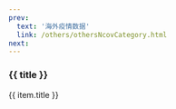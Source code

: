 ```yaml
---
prev: 
  text: '海外疫情数据'
  link: /others/othersNcovCategory.html
next: 
---
```


<div>
  <h3>{{ title }}</h3>
  <div class="btn-box">
    <my-button v-for="(item, i) in linkList"
               :key="i"
               :type="i % 2 == 0 ? 'primary' : 'danger'"
               @click="handleClick(item.link)">{{ item.title }}</my-button>
  </div>
</div>

<script setup>
import { ref } from 'vue'

const title = ref('国内疫情数据记录')

const linkList = ref([])

linkList.value = [{"title": "20220904-091108","link": "./20220904-091108.html"},
{"title": "20220905-000059","link": "./20220905-000059.html"},
{"title": "20220905-091352","link": "./20220905-091352.html"},
{"title": "20220906-090829","link": "./20220906-090829.html"},
{"title": "20220907-090633","link": "./20220907-090633.html"},
{"title": "20220908-091906","link": "./20220908-091906.html"},
{"title": "20220909-090908","link": "./20220909-090908.html"},
{"title": "20220910-091052","link": "./20220910-091052.html"},
{"title": "20220911-091102","link": "./20220911-091102.html"},
{"title": "20220912-092342","link": "./20220912-092342.html"},
{"title": "20220913-091603","link": "./20220913-091603.html"},
{"title": "20220914-090904","link": "./20220914-090904.html"},
{"title": "20220915-090854","link": "./20220915-090854.html"},
{"title": "20220916-091035","link": "./20220916-091035.html"},
{"title": "20220917-091032","link": "./20220917-091032.html"},
{"title": "20220918-090835","link": "./20220918-090835.html"},
{"title": "20220919-093110","link": "./20220919-093110.html"},
{"title": "20220920-091533","link": "./20220920-091533.html"},
{"title": "20220921-091520","link": "./20220921-091520.html"},
{"title": "20220922-091139","link": "./20220922-091139.html"},
{"title": "20220923-091036","link": "./20220923-091036.html"},
{"title": "20220924-091126","link": "./20220924-091126.html"},
{"title": "20220925-093007","link": "./20220925-093007.html"},
{"title": "20220926-091329","link": "./20220926-091329.html"},
{"title": "20220927-091524","link": "./20220927-091524.html"},
{"title": "20220928-091115","link": "./20220928-091115.html"},
{"title": "20220929-091004","link": "./20220929-091004.html"},
{"title": "20220930-090942","link": "./20220930-090942.html"},
{"title": "20221001-091755","link": "./20221001-091755.html"},
{"title": "20221002-091605","link": "./20221002-091605.html"},
{"title": "20221003-091042","link": "./20221003-091042.html"},
{"title": "20221004-091135","link": "./20221004-091135.html"},
{"title": "20221005-091502","link": "./20221005-091502.html"},
{"title": "20221006-091022","link": "./20221006-091022.html"},
{"title": "20221007-091016","link": "./20221007-091016.html"},
{"title": "20221008-091109","link": "./20221008-091109.html"},
{"title": "20221009-095659","link": "./20221009-095659.html"},
{"title": "20221010-091421","link": "./20221010-091421.html"},
{"title": "20221011-091104","link": "./20221011-091104.html"},
{"title": "20221012-090544","link": "./20221012-090544.html"},
{"title": "20221013-091057","link": "./20221013-091057.html"},
{"title": "20221014-090828","link": "./20221014-090828.html"},
{"title": "20221015-093507","link": "./20221015-093507.html"},
{"title": "20221016-090906","link": "./20221016-090906.html"},
{"title": "20221017-090754","link": "./20221017-090754.html"},
{"title": "20221018-092201","link": "./20221018-092201.html"},
{"title": "20221019-090825","link": "./20221019-090825.html"},
{"title": "20221020-090739","link": "./20221020-090739.html"},
{"title": "20221021-091503","link": "./20221021-091503.html"},
{"title": "20221022-090823","link": "./20221022-090823.html"},
{"title": "20221023-091004","link": "./20221023-091004.html"},
{"title": "20221024-091056","link": "./20221024-091056.html"},
{"title": "20221025-090602","link": "./20221025-090602.html"},
{"title": "20221026-090546","link": "./20221026-090546.html"},
{"title": "20221027-090652","link": "./20221027-090652.html"},
{"title": "20221028-091434","link": "./20221028-091434.html"},
{"title": "20221029-092127","link": "./20221029-092127.html"},
{"title": "20221030-090935","link": "./20221030-090935.html"},
{"title": "20221031-091500","link": "./20221031-091500.html"},
{"title": "20221101-093419","link": "./20221101-093419.html"},
{"title": "20221102-092515","link": "./20221102-092515.html"},
{"title": "20221103-092328","link": "./20221103-092328.html"},
{"title": "20221104-092146","link": "./20221104-092146.html"},
{"title": "20221105-090736","link": "./20221105-090736.html"},
{"title": "20221106-090638","link": "./20221106-090638.html"},
{"title": "20221107-092534","link": "./20221107-092534.html"},
{"title": "20221108-090930","link": "./20221108-090930.html"},
{"title": "20221109-091745","link": "./20221109-091745.html"},
{"title": "20221110-095605","link": "./20221110-095605.html"},
{"title": "20221111-092949","link": "./20221111-092949.html"},
{"title": "20221112-090500","link": "./20221112-090500.html"},
{"title": "20221113-090820","link": "./20221113-090820.html"},
{"title": "20221114-093821","link": "./20221114-093821.html"},
{"title": "20221115-095255","link": "./20221115-095255.html"},
{"title": "20221116-092817","link": "./20221116-092817.html"},
{"title": "20221117-093459","link": "./20221117-093459.html"},
{"title": "20221118-090434","link": "./20221118-090434.html"},
{"title": "20221119-090453","link": "./20221119-090453.html"},
{"title": "20221120-091854","link": "./20221120-091854.html"},
{"title": "20221121-100704","link": "./20221121-100704.html"},
{"title": "20221122-100556","link": "./20221122-100556.html"},
{"title": "20221123-092413","link": "./20221123-092413.html"},
{"title": "20221124-091225","link": "./20221124-091225.html"},
{"title": "20221125-090711","link": "./20221125-090711.html"},
{"title": "20221126-092143","link": "./20221126-092143.html"},
{"title": "20221127-092227","link": "./20221127-092227.html"},
{"title": "20221128-091930","link": "./20221128-091930.html"},
{"title": "20221129-093513","link": "./20221129-093513.html"},
{"title": "20221130-091907","link": "./20221130-091907.html"},
{"title": "20221201-091406","link": "./20221201-091406.html"},
{"title": "20221202-091006","link": "./20221202-091006.html"},
{"title": "20221203-091505","link": "./20221203-091505.html"},
{"title": "20221204-091608","link": "./20221204-091608.html"},
{"title": "20221205-091907","link": "./20221205-091907.html"},
{"title": "20221206-095110","link": "./20221206-095110.html"},
{"title": "20221207-094455","link": "./20221207-094455.html"},
{"title": "20221208-094405","link": "./20221208-094405.html"},
{"title": "20221209-091305","link": "./20221209-091305.html"},
{"title": "20221210-091107","link": "./20221210-091107.html"},
{"title": "20221211-095307","link": "./20221211-095307.html"},
{"title": "20221212-092007","link": "./20221212-092007.html"},
{"title": "20221213-094207","link": "./20221213-094207.html"},
{"title": "20221214-091807","link": "./20221214-091807.html"},
{"title": "20221215-091406","link": "./20221215-091406.html"},
{"title": "20221216-091105","link": "./20221216-091105.html"},
{"title": "20221217-091104","link": "./20221217-091104.html"},
{"title": "20221218-092642","link": "./20221218-092642.html"},
{"title": "20221219-091438","link": "./20221219-091438.html"},
{"title": "20221220-092005","link": "./20221220-092005.html"},
{"title": "20221221-091205","link": "./20221221-091205.html"},
{"title": "20221222-093205","link": "./20221222-093205.html"},
{"title": "20221223-092001","link": "./20221223-092001.html"},
{"title": "20221224-092604","link": "./20221224-092604.html"},
{"title": "20221225-000100","link": "./20221225-000100.html"},
{"title": "20221226-000100","link": "./20221226-000100.html"},
{"title": "20221227-000100","link": "./20221227-000100.html"},
{"title": "20221228-000015","link": "./20221228-000015.html"},
{"title": "20221229-090432","link": "./20221229-090432.html"},
{"title": "20221230-090117","link": "./20221230-090117.html"},
{"title": "20221231-092714","link": "./20221231-092714.html"},
{"title": "20230101-093012","link": "./20230101-093012.html"},
{"title": "20230102-091145","link": "./20230102-091145.html"},
{"title": "20230103-090500","link": "./20230103-090500.html"},
{"title": "20230104-000100","link": "./20230104-000100.html"},
{"title": "20230105-000100","link": "./20230105-000100.html"},
{"title": "20230523-014621","link": "./20230523-014621.html"},
{"title": "20230524-014918","link": "./20230524-014918.html"},
{"title": "20230525-014407","link": "./20230525-014407.html"},
{"title": "20230526-014524","link": "./20230526-014524.html"},
{"title": "20230527-014401","link": "./20230527-014401.html"},
{"title": "20230528-015715","link": "./20230528-015715.html"},
{"title": "20230529-015042","link": "./20230529-015042.html"},
{"title": "20230530-015052","link": "./20230530-015052.html"},
{"title": "20230531-020231","link": "./20230531-020231.html"},
{"title": "20230601-022510","link": "./20230601-022510.html"},
{"title": "20230602-020218","link": "./20230602-020218.html"},
{"title": "20230603-015909","link": "./20230603-015909.html"},
{"title": "20230604-022305","link": "./20230604-022305.html"},
{"title": "20230605-020321","link": "./20230605-020321.html"},
{"title": "20230606-020607","link": "./20230606-020607.html"},
{"title": "20230607-020734","link": "./20230607-020734.html"},
{"title": "20230608-020518","link": "./20230608-020518.html"},
{"title": "20230609-020538","link": "./20230609-020538.html"},
{"title": "20230610-015448","link": "./20230610-015448.html"},
{"title": "20230611-021625","link": "./20230611-021625.html"},
{"title": "20230612-020315","link": "./20230612-020315.html"},
{"title": "20230613-015539","link": "./20230613-015539.html"},
{"title": "20230614-015444","link": "./20230614-015444.html"},
{"title": "20230615-015307","link": "./20230615-015307.html"},
{"title": "20230616-015447","link": "./20230616-015447.html"},
{"title": "20230617-015027","link": "./20230617-015027.html"},
{"title": "20230618-021122","link": "./20230618-021122.html"},
{"title": "20230619-015520","link": "./20230619-015520.html"},
{"title": "20230620-014929","link": "./20230620-014929.html"},
{"title": "20230621-015039","link": "./20230621-015039.html"},
{"title": "20230622-015623","link": "./20230622-015623.html"},
{"title": "20230623-020904","link": "./20230623-020904.html"},
{"title": "20230624-020614","link": "./20230624-020614.html"},
{"title": "20230625-022329","link": "./20230625-022329.html"},
{"title": "20230626-021500","link": "./20230626-021500.html"},
{"title": "20230627-021302","link": "./20230627-021302.html"},
{"title": "20230628-021024","link": "./20230628-021024.html"},
{"title": "20230629-020340","link": "./20230629-020340.html"},
{"title": "20230630-020137","link": "./20230630-020137.html"},
{"title": "20230701-021653","link": "./20230701-021653.html"},
{"title": "20230702-021805","link": "./20230702-021805.html"},
{"title": "20230703-020945","link": "./20230703-020945.html"},
{"title": "20230704-021238","link": "./20230704-021238.html"},
{"title": "20230705-020956","link": "./20230705-020956.html"},
{"title": "20230706-021247","link": "./20230706-021247.html"},
{"title": "20230707-021030","link": "./20230707-021030.html"},
{"title": "20230708-020635","link": "./20230708-020635.html"},
{"title": "20230709-022048","link": "./20230709-022048.html"},
{"title": "20230710-021320","link": "./20230710-021320.html"},
{"title": "20230711-015929","link": "./20230711-015929.html"},
{"title": "20230712-021018","link": "./20230712-021018.html"},
{"title": "20230713-021353","link": "./20230713-021353.html"},
{"title": "20230714-021242","link": "./20230714-021242.html"},
{"title": "20230715-021134","link": "./20230715-021134.html"},
{"title": "20230716-022420","link": "./20230716-022420.html"},
{"title": "20230717-021643","link": "./20230717-021643.html"},
{"title": "20230718-021934","link": "./20230718-021934.html"},
{"title": "20230719-030901","link": "./20230719-030901.html"},
{"title": "20230720-014617","link": "./20230720-014617.html"},
{"title": "20230721-014837","link": "./20230721-014837.html"},
{"title": "20230722-014525","link": "./20230722-014525.html"},
{"title": "20230723-015315","link": "./20230723-015315.html"},
{"title": "20230724-014749","link": "./20230724-014749.html"},
{"title": "20230725-015837","link": "./20230725-015837.html"},
{"title": "20230726-014954","link": "./20230726-014954.html"},
{"title": "20230727-013600","link": "./20230727-013600.html"},
{"title": "20230728-013940","link": "./20230728-013940.html"},
{"title": "20230729-013811","link": "./20230729-013811.html"},
{"title": "20230730-014204","link": "./20230730-014204.html"},
{"title": "20230731-014358","link": "./20230731-014358.html"},
{"title": "20230801-015058","link": "./20230801-015058.html"},
{"title": "20230802-013628","link": "./20230802-013628.html"},
{"title": "20230803-013932","link": "./20230803-013932.html"},
{"title": "20230804-014133","link": "./20230804-014133.html"},
{"title": "20230805-013757","link": "./20230805-013757.html"},
{"title": "20230806-013311","link": "./20230806-013311.html"},
{"title": "20230807-014236","link": "./20230807-014236.html"},
{"title": "20230808-013904","link": "./20230808-013904.html"},
{"title": "20230809-014117","link": "./20230809-014117.html"},
{"title": "20230810-014454","link": "./20230810-014454.html"},
{"title": "20230811-012253","link": "./20230811-012253.html"},
{"title": "20230812-011852","link": "./20230812-011852.html"},
{"title": "20230813-012830","link": "./20230813-012830.html"},
{"title": "20230814-012618","link": "./20230814-012618.html"},
{"title": "20230815-012537","link": "./20230815-012537.html"},
{"title": "20230816-012454","link": "./20230816-012454.html"},
{"title": "20230817-011911","link": "./20230817-011911.html"},
{"title": "20230818-012414","link": "./20230818-012414.html"},
{"title": "20230819-011751","link": "./20230819-011751.html"},
{"title": "20230820-012741","link": "./20230820-012741.html"},
{"title": "20230821-012535","link": "./20230821-012535.html"},
{"title": "20230822-012633","link": "./20230822-012633.html"},
{"title": "20230823-012514","link": "./20230823-012514.html"},
{"title": "20230824-012505","link": "./20230824-012505.html"},
{"title": "20230825-012701","link": "./20230825-012701.html"},
{"title": "20230826-011837","link": "./20230826-011837.html"},
{"title": "20230827-013006","link": "./20230827-013006.html"},
{"title": "20230828-012750","link": "./20230828-012750.html"},
{"title": "20230829-012722","link": "./20230829-012722.html"},
{"title": "20230830-012654","link": "./20230830-012654.html"},
{"title": "20230831-012739","link": "./20230831-012739.html"},
{"title": "20230901-013245","link": "./20230901-013245.html"},
{"title": "20230902-012008","link": "./20230902-012008.html"},
{"title": "20230903-013036","link": "./20230903-013036.html"},
{"title": "20230904-012829","link": "./20230904-012829.html"},
{"title": "20230905-012600","link": "./20230905-012600.html"},
{"title": "20230906-012718","link": "./20230906-012718.html"},
{"title": "20230907-012720","link": "./20230907-012720.html"},
{"title": "20230908-012734","link": "./20230908-012734.html"},
{"title": "20230909-012451","link": "./20230909-012451.html"},
{"title": "20230910-013056","link": "./20230910-013056.html"},
{"title": "20230911-012836","link": "./20230911-012836.html"},
{"title": "20230912-012539","link": "./20230912-012539.html"},
{"title": "20230913-012849","link": "./20230913-012849.html"},
{"title": "20230914-012702","link": "./20230914-012702.html"},
{"title": "20230915-012855","link": "./20230915-012855.html"},
{"title": "20230916-012535","link": "./20230916-012535.html"},
{"title": "20230917-013322","link": "./20230917-013322.html"},
{"title": "20230918-012837","link": "./20230918-012837.html"},
{"title": "20230919-012915","link": "./20230919-012915.html"},
{"title": "20230920-012845","link": "./20230920-012845.html"},
{"title": "20230921-012720","link": "./20230921-012720.html"},
{"title": "20230922-012824","link": "./20230922-012824.html"},
{"title": "20230923-012520","link": "./20230923-012520.html"},
{"title": "20230924-013143","link": "./20230924-013143.html"},
{"title": "20230925-012928","link": "./20230925-012928.html"},
{"title": "20230926-012945","link": "./20230926-012945.html"},
{"title": "20230927-012913","link": "./20230927-012913.html"},
{"title": "20230928-012843","link": "./20230928-012843.html"},
{"title": "20230929-012833","link": "./20230929-012833.html"},
{"title": "20230930-012635","link": "./20230930-012635.html"},
{"title": "20231001-013817","link": "./20231001-013817.html"},
{"title": "20231002-012946","link": "./20231002-012946.html"},
{"title": "20231003-012922","link": "./20231003-012922.html"},
{"title": "20231004-013058","link": "./20231004-013058.html"},
{"title": "20231005-013118","link": "./20231005-013118.html"},
{"title": "20231006-012910","link": "./20231006-012910.html"},
{"title": "20231007-012746","link": "./20231007-012746.html"},
{"title": "20231008-013332","link": "./20231008-013332.html"},
{"title": "20231009-012917","link": "./20231009-012917.html"},
{"title": "20231010-012850","link": "./20231010-012850.html"},
{"title": "20231011-012837","link": "./20231011-012837.html"},
{"title": "20231012-012636","link": "./20231012-012636.html"},
{"title": "20231013-013127","link": "./20231013-013127.html"},
{"title": "20231014-012633","link": "./20231014-012633.html"},
{"title": "20231015-013404","link": "./20231015-013404.html"},
{"title": "20231016-013128","link": "./20231016-013128.html"},
{"title": "20231017-013006","link": "./20231017-013006.html"},
{"title": "20231018-012951","link": "./20231018-012951.html"},
{"title": "20231019-012906","link": "./20231019-012906.html"},
{"title": "20231020-012911","link": "./20231020-012911.html"},
{"title": "20231021-012640","link": "./20231021-012640.html"},
{"title": "20231022-013359","link": "./20231022-013359.html"},
{"title": "20231023-012956","link": "./20231023-012956.html"},
{"title": "20231024-012906","link": "./20231024-012906.html"},
{"title": "20231025-012910","link": "./20231025-012910.html"},
{"title": "20231026-012731","link": "./20231026-012731.html"},
{"title": "20231027-012740","link": "./20231027-012740.html"},
{"title": "20231028-012606","link": "./20231028-012606.html"},
{"title": "20231029-013300","link": "./20231029-013300.html"},
{"title": "20231030-013000","link": "./20231030-013000.html"},
{"title": "20231031-013012","link": "./20231031-013012.html"},
{"title": "20231101-013417","link": "./20231101-013417.html"},
{"title": "20231102-012907","link": "./20231102-012907.html"},
{"title": "20231103-013003","link": "./20231103-013003.html"},
{"title": "20231104-012840","link": "./20231104-012840.html"},
{"title": "20231105-013445","link": "./20231105-013445.html"},
{"title": "20231106-013310","link": "./20231106-013310.html"},
{"title": "20231107-013139","link": "./20231107-013139.html"},
{"title": "20231108-013035","link": "./20231108-013035.html"},
{"title": "20231109-013119","link": "./20231109-013119.html"},
{"title": "20231110-013045","link": "./20231110-013045.html"},
{"title": "20231111-012906","link": "./20231111-012906.html"},
{"title": "20231112-013555","link": "./20231112-013555.html"},
{"title": "20231113-013320","link": "./20231113-013320.html"},
{"title": "20231114-013123","link": "./20231114-013123.html"},
{"title": "20231115-013351","link": "./20231115-013351.html"},
{"title": "20231116-013431","link": "./20231116-013431.html"},
{"title": "20231117-013424","link": "./20231117-013424.html"},
{"title": "20231118-013231","link": "./20231118-013231.html"},
{"title": "20231119-013837","link": "./20231119-013837.html"},
{"title": "20231120-013502","link": "./20231120-013502.html"},
{"title": "20231121-013730","link": "./20231121-013730.html"},
{"title": "20231122-013635","link": "./20231122-013635.html"},
{"title": "20231123-013325","link": "./20231123-013325.html"},
{"title": "20231124-013142","link": "./20231124-013142.html"},
{"title": "20231125-012944","link": "./20231125-012944.html"},
{"title": "20231126-013708","link": "./20231126-013708.html"},
{"title": "20231127-013418","link": "./20231127-013418.html"},
{"title": "20231128-013509","link": "./20231128-013509.html"},
{"title": "20231129-013438","link": "./20231129-013438.html"},
{"title": "20231130-013354","link": "./20231130-013354.html"},
{"title": "20231201-014100","link": "./20231201-014100.html"},
{"title": "20231202-012954","link": "./20231202-012954.html"},
{"title": "20231203-013729","link": "./20231203-013729.html"},
{"title": "20231204-013502","link": "./20231204-013502.html"},
{"title": "20231206-013448","link": "./20231206-013448.html"},
{"title": "20231207-013438","link": "./20231207-013438.html"},
{"title": "20231208-013500","link": "./20231208-013500.html"},
{"title": "20231209-013207","link": "./20231209-013207.html"},
{"title": "20231210-013900","link": "./20231210-013900.html"},
{"title": "20231211-013533","link": "./20231211-013533.html"},
{"title": "20231212-013452","link": "./20231212-013452.html"},
{"title": "20231213-013432","link": "./20231213-013432.html"},
{"title": "20231214-013317","link": "./20231214-013317.html"},
{"title": "20231215-013530","link": "./20231215-013530.html"},
{"title": "20231216-013226","link": "./20231216-013226.html"},
{"title": "20231217-013853","link": "./20231217-013853.html"},
{"title": "20231218-013510","link": "./20231218-013510.html"},
{"title": "20231219-013339","link": "./20231219-013339.html"},
{"title": "20231220-011234","link": "./20231220-011234.html"},
{"title": "20231221-013302","link": "./20231221-013302.html"},
{"title": "20231222-013202","link": "./20231222-013202.html"},
{"title": "20231223-012846","link": "./20231223-012846.html"},
{"title": "20231224-013644","link": "./20231224-013644.html"},
{"title": "20231225-013405","link": "./20231225-013405.html"},
{"title": "20231226-013024","link": "./20231226-013024.html"},
{"title": "20231227-013039","link": "./20231227-013039.html"},
{"title": "20231228-013050","link": "./20231228-013050.html"},
{"title": "20231229-011659","link": "./20231229-011659.html"},
{"title": "20231230-012954","link": "./20231230-012954.html"},
{"title": "20231231-013813","link": "./20231231-013813.html"},
{"title": "20240101-014110","link": "./20240101-014110.html"},
{"title": "20240102-013426","link": "./20240102-013426.html"},
{"title": "20240103-013255","link": "./20240103-013255.html"},
{"title": "20240104-013325","link": "./20240104-013325.html"},
{"title": "20240105-013414","link": "./20240105-013414.html"},
{"title": "20240106-013248","link": "./20240106-013248.html"},
{"title": "20240107-014036","link": "./20240107-014036.html"},
{"title": "20240108-013631","link": "./20240108-013631.html"},
{"title": "20240109-013542","link": "./20240109-013542.html"},
{"title": "20240110-013558","link": "./20240110-013558.html"},
{"title": "20240111-013540","link": "./20240111-013540.html"},
{"title": "20240112-013556","link": "./20240112-013556.html"},
{"title": "20240113-013448","link": "./20240113-013448.html"},
{"title": "20240115-013922","link": "./20240115-013922.html"},
{"title": "20240116-013543","link": "./20240116-013543.html"},
{"title": "20240117-013618","link": "./20240117-013618.html"},
{"title": "20240118-013502","link": "./20240118-013502.html"},
{"title": "20240119-013618","link": "./20240119-013618.html"},
{"title": "20240120-013402","link": "./20240120-013402.html"},
{"title": "20240121-014118","link": "./20240121-014118.html"},
{"title": "20240122-013955","link": "./20240122-013955.html"},
{"title": "20240123-013716","link": "./20240123-013716.html"},
{"title": "20240124-013657","link": "./20240124-013657.html"},
{"title": "20240125-013738","link": "./20240125-013738.html"},
{"title": "20240126-012952","link": "./20240126-012952.html"},
{"title": "20240127-012625","link": "./20240127-012625.html"},
{"title": "20240128-013241","link": "./20240128-013241.html"},
{"title": "20240129-012829","link": "./20240129-012829.html"},
{"title": "20240130-012743","link": "./20240130-012743.html"},
{"title": "20240131-012835","link": "./20240131-012835.html"},
{"title": "20240201-013228","link": "./20240201-013228.html"},
{"title": "20240202-012825","link": "./20240202-012825.html"},
{"title": "20240203-012603","link": "./20240203-012603.html"},
{"title": "20240204-013324","link": "./20240204-013324.html"},
{"title": "20240205-013055","link": "./20240205-013055.html"},
{"title": "20240206-012753","link": "./20240206-012753.html"},
{"title": "20240207-012618","link": "./20240207-012618.html"},
{"title": "20240208-012658","link": "./20240208-012658.html"},
{"title": "20240209-012618","link": "./20240209-012618.html"},
{"title": "20240210-012453","link": "./20240210-012453.html"},
{"title": "20240211-013240","link": "./20240211-013240.html"},
{"title": "20240212-012753","link": "./20240212-012753.html"},
{"title": "20240213-012811","link": "./20240213-012811.html"},
{"title": "20240214-012833","link": "./20240214-012833.html"},
{"title": "20240215-012810","link": "./20240215-012810.html"},
{"title": "20240216-012741","link": "./20240216-012741.html"},
{"title": "20240217-012635","link": "./20240217-012635.html"},
{"title": "20240218-013153","link": "./20240218-013153.html"},
{"title": "20240219-012919","link": "./20240219-012919.html"},
{"title": "20240220-012656","link": "./20240220-012656.html"},
{"title": "20240221-012806","link": "./20240221-012806.html"},
{"title": "20240222-012700","link": "./20240222-012700.html"},
{"title": "20240223-012627","link": "./20240223-012627.html"},
{"title": "20240224-012239","link": "./20240224-012239.html"},
{"title": "20240225-013139","link": "./20240225-013139.html"},
{"title": "20240226-012922","link": "./20240226-012922.html"},
{"title": "20240227-012627","link": "./20240227-012627.html"},
{"title": "20240228-012717","link": "./20240228-012717.html"},
{"title": "20240229-012638","link": "./20240229-012638.html"},
{"title": "20240301-013356","link": "./20240301-013356.html"},
{"title": "20240302-012521","link": "./20240302-012521.html"},
{"title": "20240303-013032","link": "./20240303-013032.html"},
{"title": "20240304-013105","link": "./20240304-013105.html"},
{"title": "20240305-012659","link": "./20240305-012659.html"},
{"title": "20240306-012744","link": "./20240306-012744.html"},
{"title": "20240307-010822","link": "./20240307-010822.html"},
{"title": "20240308-012715","link": "./20240308-012715.html"},
{"title": "20240309-011955","link": "./20240309-011955.html"},
{"title": "20240310-013208","link": "./20240310-013208.html"},
{"title": "20240311-012827","link": "./20240311-012827.html"},
{"title": "20240312-012641","link": "./20240312-012641.html"},
{"title": "20240313-013026","link": "./20240313-013026.html"},
{"title": "20240314-012714","link": "./20240314-012714.html"},
{"title": "20240315-012831","link": "./20240315-012831.html"},
{"title": "20240316-012534","link": "./20240316-012534.html"},
{"title": "20240317-013207","link": "./20240317-013207.html"},
{"title": "20240318-012844","link": "./20240318-012844.html"},
{"title": "20240319-012829","link": "./20240319-012829.html"},
{"title": "20240320-012745","link": "./20240320-012745.html"},
{"title": "20240321-012914","link": "./20240321-012914.html"},
{"title": "20240322-012715","link": "./20240322-012715.html"},
{"title": "20240323-012542","link": "./20240323-012542.html"},
{"title": "20240324-013439","link": "./20240324-013439.html"},
{"title": "20240325-013016","link": "./20240325-013016.html"},
{"title": "20240326-012741","link": "./20240326-012741.html"},
{"title": "20240327-012833","link": "./20240327-012833.html"},
{"title": "20240328-012854","link": "./20240328-012854.html"},
{"title": "20240329-012808","link": "./20240329-012808.html"},
{"title": "20240330-012531","link": "./20240330-012531.html"},
{"title": "20240331-013456","link": "./20240331-013456.html"},
{"title": "20240401-013623","link": "./20240401-013623.html"},
{"title": "20240402-013242","link": "./20240402-013242.html"},
{"title": "20240403-012828","link": "./20240403-012828.html"},
{"title": "20240404-013009","link": "./20240404-013009.html"},
{"title": "20240405-012900","link": "./20240405-012900.html"},
{"title": "20240406-012716","link": "./20240406-012716.html"},
{"title": "20240407-013457","link": "./20240407-013457.html"},
{"title": "20240408-013057","link": "./20240408-013057.html"},
{"title": "20240409-012943","link": "./20240409-012943.html"},
{"title": "20240410-012835","link": "./20240410-012835.html"},
{"title": "20240411-013140","link": "./20240411-013140.html"},
{"title": "20240412-013004","link": "./20240412-013004.html"},
{"title": "20240413-011059","link": "./20240413-011059.html"},
{"title": "20240414-015509","link": "./20240414-015509.html"},
{"title": "20240415-033957","link": "./20240415-033957.html"},
{"title": "20240416-013002","link": "./20240416-013002.html"},
{"title": "20240417-012958","link": "./20240417-012958.html"},
{"title": "20240418-012921","link": "./20240418-012921.html"},
{"title": "20240419-013208","link": "./20240419-013208.html"},
{"title": "20240420-012944","link": "./20240420-012944.html"},
{"title": "20240422-013351","link": "./20240422-013351.html"},
{"title": "20240423-013127","link": "./20240423-013127.html"},
{"title": "20240424-013259","link": "./20240424-013259.html"},
{"title": "20240425-013332","link": "./20240425-013332.html"},
{"title": "20240426-013121","link": "./20240426-013121.html"},
{"title": "20240427-012958","link": "./20240427-012958.html"},
{"title": "20240428-013637","link": "./20240428-013637.html"},
{"title": "20240429-013316","link": "./20240429-013316.html"},
{"title": "20240430-013113","link": "./20240430-013113.html"},
{"title": "20240501-013757","link": "./20240501-013757.html"},
{"title": "20240502-013150","link": "./20240502-013150.html"},
{"title": "20240503-013442","link": "./20240503-013442.html"},
{"title": "20240504-013039","link": "./20240504-013039.html"},
{"title": "20240505-013659","link": "./20240505-013659.html"},
{"title": "20240506-013407","link": "./20240506-013407.html"},
{"title": "20240507-013347","link": "./20240507-013347.html"},
{"title": "20240508-011237","link": "./20240508-011237.html"},
{"title": "20240509-013435","link": "./20240509-013435.html"},
{"title": "20240510-013452","link": "./20240510-013452.html"},
{"title": "20240511-013213","link": "./20240511-013213.html"},
{"title": "20240512-013928","link": "./20240512-013928.html"},
{"title": "20240513-013619","link": "./20240513-013619.html"},
{"title": "20240514-013519","link": "./20240514-013519.html"},
{"title": "20240515-013623","link": "./20240515-013623.html"},
{"title": "20240516-013434","link": "./20240516-013434.html"},
{"title": "20240517-013434","link": "./20240517-013434.html"},
{"title": "20240518-013324","link": "./20240518-013324.html"},
{"title": "20240519-013942","link": "./20240519-013942.html"},
{"title": "20240520-013535","link": "./20240520-013535.html"},
{"title": "20240521-013435","link": "./20240521-013435.html"},
{"title": "20240522-013526","link": "./20240522-013526.html"},
{"title": "20240523-013430","link": "./20240523-013430.html"},
{"title": "20240524-013520","link": "./20240524-013520.html"},
{"title": "20240525-013351","link": "./20240525-013351.html"},
{"title": "20240526-014150","link": "./20240526-014150.html"},
{"title": "20240527-013719","link": "./20240527-013719.html"},
{"title": "20240528-013626","link": "./20240528-013626.html"},
{"title": "20240529-013935","link": "./20240529-013935.html"},
{"title": "20240530-013617","link": "./20240530-013617.html"},
{"title": "20240531-013728","link": "./20240531-013728.html"},
{"title": "20240601-014122","link": "./20240601-014122.html"},
{"title": "20240602-014125","link": "./20240602-014125.html"},
{"title": "20240603-013922","link": "./20240603-013922.html"},
{"title": "20240604-013736","link": "./20240604-013736.html"},
{"title": "20240605-013715","link": "./20240605-013715.html"},
{"title": "20240606-013716","link": "./20240606-013716.html"},
{"title": "20240607-013939","link": "./20240607-013939.html"},
{"title": "20240608-013719","link": "./20240608-013719.html"},
{"title": "20240609-014455","link": "./20240609-014455.html"},
{"title": "20240610-014135","link": "./20240610-014135.html"},
{"title": "20240611-013911","link": "./20240611-013911.html"},
{"title": "20240612-013914","link": "./20240612-013914.html"},
{"title": "20240613-013826","link": "./20240613-013826.html"},
{"title": "20240614-013822","link": "./20240614-013822.html"},
{"title": "20240615-013923","link": "./20240615-013923.html"},
{"title": "20240616-014503","link": "./20240616-014503.html"},
{"title": "20240617-014208","link": "./20240617-014208.html"},
{"title": "20240618-013934","link": "./20240618-013934.html"},
{"title": "20240619-013941","link": "./20240619-013941.html"},
{"title": "20240620-013709","link": "./20240620-013709.html"},
{"title": "20240621-013742","link": "./20240621-013742.html"},
{"title": "20240622-013638","link": "./20240622-013638.html"},
{"title": "20240623-014323","link": "./20240623-014323.html"},
{"title": "20240624-014056","link": "./20240624-014056.html"},
{"title": "20240625-014111","link": "./20240625-014111.html"},
{"title": "20240626-014055","link": "./20240626-014055.html"},
{"title": "20240627-014401","link": "./20240627-014401.html"},
{"title": "20240628-013947","link": "./20240628-013947.html"},
{"title": "20240629-013716","link": "./20240629-013716.html"},
{"title": "20240630-014545","link": "./20240630-014545.html"},
{"title": "20240701-014903","link": "./20240701-014903.html"},
{"title": "20240702-013946","link": "./20240702-013946.html"},
{"title": "20240703-013920","link": "./20240703-013920.html"},
{"title": "20240704-013952","link": "./20240704-013952.html"},
{"title": "20240705-013925","link": "./20240705-013925.html"},
{"title": "20240706-013708","link": "./20240706-013708.html"},
{"title": "20240707-014651","link": "./20240707-014651.html"},
{"title": "20240708-014233","link": "./20240708-014233.html"},
{"title": "20240709-014116","link": "./20240709-014116.html"},
{"title": "20240710-014123","link": "./20240710-014123.html"},
{"title": "20240711-014139","link": "./20240711-014139.html"},
{"title": "20240712-014010","link": "./20240712-014010.html"},
{"title": "20240713-014051","link": "./20240713-014051.html"},
{"title": "20240714-014852","link": "./20240714-014852.html"},
{"title": "20240715-014411","link": "./20240715-014411.html"},
{"title": "20240716-014318","link": "./20240716-014318.html"},
{"title": "20240717-014203","link": "./20240717-014203.html"},
{"title": "20240718-014053","link": "./20240718-014053.html"},
{"title": "20240719-014124","link": "./20240719-014124.html"},
{"title": "20240720-013915","link": "./20240720-013915.html"},
{"title": "20240721-014742","link": "./20240721-014742.html"},
{"title": "20240722-014451","link": "./20240722-014451.html"},
{"title": "20240723-014234","link": "./20240723-014234.html"},
{"title": "20240724-014230","link": "./20240724-014230.html"},
{"title": "20240725-014159","link": "./20240725-014159.html"},
{"title": "20240726-014116","link": "./20240726-014116.html"},
{"title": "20240727-014027","link": "./20240727-014027.html"},
{"title": "20240728-014833","link": "./20240728-014833.html"},
{"title": "20240729-014519","link": "./20240729-014519.html"},
{"title": "20240730-014228","link": "./20240730-014228.html"},
{"title": "20240731-012517","link": "./20240731-012517.html"},
{"title": "20240801-015014","link": "./20240801-015014.html"},
{"title": "20240802-014208","link": "./20240802-014208.html"},
{"title": "20240803-014043","link": "./20240803-014043.html"},
{"title": "20240804-014856","link": "./20240804-014856.html"},
{"title": "20240805-014516","link": "./20240805-014516.html"},
{"title": "20240806-014308","link": "./20240806-014308.html"},
{"title": "20240807-014402","link": "./20240807-014402.html"},
{"title": "20240808-014409","link": "./20240808-014409.html"},
{"title": "20240809-014506","link": "./20240809-014506.html"},
{"title": "20240810-014357","link": "./20240810-014357.html"},
{"title": "20240811-015056","link": "./20240811-015056.html"},
{"title": "20240812-014651","link": "./20240812-014651.html"},
{"title": "20240813-014607","link": "./20240813-014607.html"},
{"title": "20240814-014433","link": "./20240814-014433.html"},
]

const handleClick = (link) => {
  const a = document.createElement('a')
  a.style.display = 'none'
  a.href = link
  a.rel = 'external nofollow'
  a.target = '_blank'
  document.body.appendChild(a)
  a.click()
  document.body.removeChild(a)
}
</script>

<style lang="scss" scoped>
.btn-box {
  display: flex;
  flex-wrap: wrap;
  gap: 10px;
  max-height: 750px;
  overflow: scroll;
}
.el-button + .el-button {
  margin-left: 0;
}
</style>

